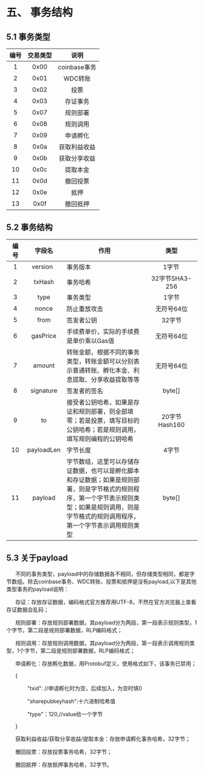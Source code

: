 # 五、 事务结构
## 5.1 事务类型

| 编号 | 交易类型|说明
| :----:|:----:|:----:
| 1 | 0x00|coinbase事务
| 2 | 0x01|WDC转账
| 3 | 0x02|投票
| 4 | 0x03|存证事务
| 5 | 0x07|规则部署
| 6 | 0x08|规则调用
| 7 | 0x09|申请孵化
| 8 | 0x0a|获取利益收益
| 9 | 0x0b|获取分享收益
| 10 | 0x0c|提取本金
| 11 | 0x0d|撤回投票
| 12 | 0x0e|抵押
| 13 | 0x0f|撤回抵押

##  5.2 事务结构

| 编号 | 字段名|作用|类型
| :----:|:----:|---|:----:|
| <div style="width:23pt;">1</div> | <div style="width:60pt">version</div>|事务版本|<div style="width:90pt">1字节</div>
| 2 | txHash |事务哈希|32字节SHA3-256
| 3 |type|事务类型|1字节
| 4 |nonce|防止重放攻击|无符号64位
| 5|from|签发者公钥|32字节
| 6|gasPrice|手续费单价，实际的手续费是单价乘以Gas值|无符号64位
| 7|amount|转账金额，根据不同的事务类型，转账金额可以分别表示普通转账、孵化本金、利息提取、分享收益提取等等|无符号64位
| 8|signature|签发者的签名|byte[]
| 9|to|接受者公钥哈希，如果是存证和规则部署，则全部填零；若是投票，填写目标的公钥哈希；若是规则调用，填写规则编程的公钥哈希|20字节Hash160
| 10|payloadLen|字节长度|4字节
| 11|payload|字节数组，这里可以存储存证数据，也可以是孵化脚本和存证数据；如果是规则部署，则是字节格式的规则程序，第一个字节表示规则类型；如果是规则调用，则是字节格式的规则调用程序，第一个字节表示调用规则类型|byte[]

##  5.3 关于payload
&#160;&#160;&#160;&#160;&#160;&#160;不同的事务类型，payload中的存储数据各不相同，但存储类型相同，都是字节数组。除去coinbase事务、WDC转账、投票和抵押是没有payload,以下是其他类型事务的payload说明：

&#160;&#160;&#160;&#160;&#160;&#160;存证：存放存证数据，编码格式官方推荐用UTF-8，不然在官方浏览器上查看存证数据会乱码；

&#160;&#160;&#160;&#160;&#160;&#160;规则部署：存放规则部署数据，其payload分为两段，第一段表示规则类型，1个字节，第二段是规则部署数据，RLP编码格式；

&#160;&#160;&#160;&#160;&#160;&#160;规则调用：存放规则调用数据，其payload分为两段，第一段表示调用规则类型，1个字节，第二段是规则部署数据，RLP编码格式；

&#160;&#160;&#160;&#160;&#160;&#160;申请孵化：存放孵化数据，用Protobuf定义，使用格式如下，该事务已禁用；

&#160;&#160;&#160;&#160;&#160;&#160;{

&#160;&#160;&#160;&#160;&#160;&#160; &#160;&#160;&#160;&#160;&#160;&#160;   "txid": //申请孵化时为空，后续加入，为空时填0

&#160;&#160;&#160;&#160;&#160;&#160; &#160;&#160;&#160;&#160;&#160;&#160;    "sharepubkeyhash":十六进制哈希值

&#160;&#160;&#160;&#160;&#160;&#160; &#160;&#160;&#160;&#160;&#160;&#160;    "type"：120,//value给一个字节

&#160;&#160;&#160;&#160;&#160;&#160;}

&#160;&#160;&#160;&#160;&#160;&#160;获取利益收益/获取分享收益/提取本金：存放申请孵化事务哈希，32字节；

&#160;&#160;&#160;&#160;&#160;&#160;撤回投票：存放投票事务哈希，32字节；

&#160;&#160;&#160;&#160;&#160;&#160;撤回抵押：存放抵押事务哈希，32字节。